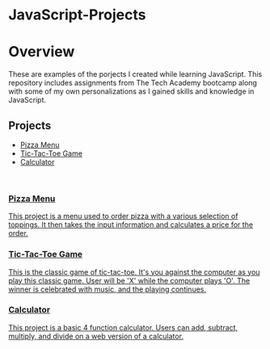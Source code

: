 # JavaScript-Projects

<h1>Overview</h1>
These are examples of the porjects I created while learning JavaScript. This repository includes assignments from The Tech Academy bootcamp along with some of my own personalizations as I gained skills and knowledge in JavaScript.

<h2>Projects</h2>
<ul>
    <li><a href="https://github.com/egarcia8/JavaScript-Projects/tree/main/Pizza_Project" target= "_blank"/a>Pizza Menu</li>
    <li><a href="https://github.com/egarcia8/JavaScript-Projects/tree/main/TicTacToe" target="_blank"/a>Tic-Tac-Toe Game</li>
    <li><a href="https://github.com/egarcia8/JavaScript-Projects/tree/main/Calculator" target="_blank"/a>Calculator</li>
</ul>
<br>
<h3>Pizza Menu</h3>
<p>This project is a menu used to order pizza with a various selection of toppings. It then takes the input information and calculates a price for the order.</p>

<h3>Tic-Tac-Toe Game</h3>
<p>This is the classic game of tic-tac-toe. It's you against the computer as you play this classic game. User will be 'X' while the computer plays 'O'. The winner is 
  celebrated with music, and the playing continues.</p>
  
  <h3>Calculator</h3>
  <p>This project is a basic 4 function calculator. Users can add, subtract, multiply, and divide on a web version of a calculator.</p>
